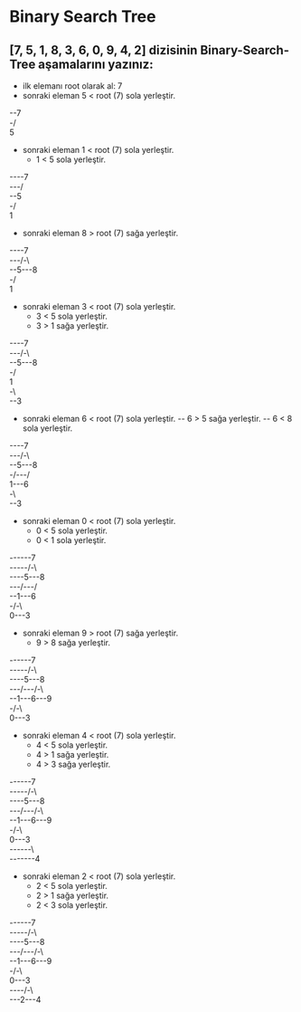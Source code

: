 
# Binary Search Tree

## [7, 5, 1, 8, 3, 6, 0, 9, 4, 2] dizisinin Binary-Search-Tree aşamalarını yazınız:
- ilk elemanı root olarak al: 7
- sonraki eleman 5 < root (7) sola yerleştir.

--7  
-/  
5
- sonraki eleman 1 < root (7) sola yerleştir.
  - 1 < 5 sola yerleştir.
  
----7  
---/  
--5  
-/  
1
- sonraki eleman 8 > root (7) sağa yerleştir.

----7  
---/-\  
--5---8  
-/  
1
- sonraki eleman 3 < root (7) sola yerleştir.
  - 3 < 5 sola yerleştir.
  - 3 > 1 sağa yerleştir.
  
----7  
---/-\  
--5---8  
-/  
1  
-\  
--3

- sonraki eleman 6 < root (7) sola yerleştir.
-- 6 > 5 sağa yerleştir.
-- 6 < 8 sola yerleştir.

----7  
---/-\  
--5---8  
-/---/  
1---6  
-\  
--3
- sonraki eleman 0 < root (7) sola yerleştir.
  - 0 < 5 sola yerleştir.
  - 0 < 1 sola yerleştir.

------7  
-----/-\  
----5---8  
---/---/  
--1---6  
-/-\  
0---3
- sonraki eleman 9 > root (7) sağa yerleştir.
  - 9 > 8 sağa yerleştir.
  
------7  
-----/-\  
----5---8  
---/---/-\  
--1---6---9  
-/-\  
0---3
- sonraki eleman 4 < root (7) sola yerleştir.
  - 4 < 5 sola yerleştir.
  - 4 > 1 sağa yerleştir.
  - 4 > 3 sağa yerleştir.
  
------7  
-----/-\  
----5---8  
---/---/-\  
--1---6---9  
-/-\  
0---3  
------\  
-------4
- sonraki eleman 2 < root (7) sola yerleştir.
  - 2 < 5 sola yerleştir.
  - 2 > 1 sağa yerleştir.
  - 2 < 3 sola yerleştir.
 
------7  
-----/-\  
----5---8  
---/---/-\  
--1---6---9  
-/-\  
0---3  
----/-\  
---2---4
